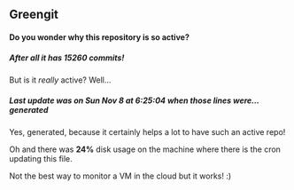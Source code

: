 ## Greengit

#### Do you wonder why this repository is so active?

##### After all it has 15260 commits!

But is it *really* active? Well...

##### Last update was on Sun Nov 8 at 6:25:04 when those lines were... generated

Yes, generated, because it certainly helps a lot to have such an active repo!

Oh and there was **24%** disk usage on the machine
where there is the cron updating this file.

Not the best way to monitor a VM in the cloud but it works! :)
